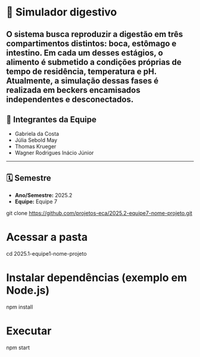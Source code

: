 
# 📌 Simulador digestivo

O sistema busca reproduzir a digestão em três compartimentos distintos: boca, estômago e intestino. Em cada um desses estágios, o alimento é submetido a condições próprias de tempo de residência, temperatura e pH. Atualmente, a simulação dessas fases é realizada em beckers encamisados independentes e desconectados.
---

## 👥 Integrantes da Equipe
- Gabriela da Costa
- Júlia Sebold May
- Thomas Krueger
- Wagner Rodrigues Inácio Júnior

---

## 🗓 Semestre
- **Ano/Semestre:** 2025.2  
- **Equipe:** Equipe 7 


git clone https://github.com/projetos-eca/2025.2-equipe7-nome-projeto.git

# Acessar a pasta
cd 2025.1-equipe1-nome-projeto

# Instalar dependências (exemplo em Node.js)
npm install

# Executar
npm start

